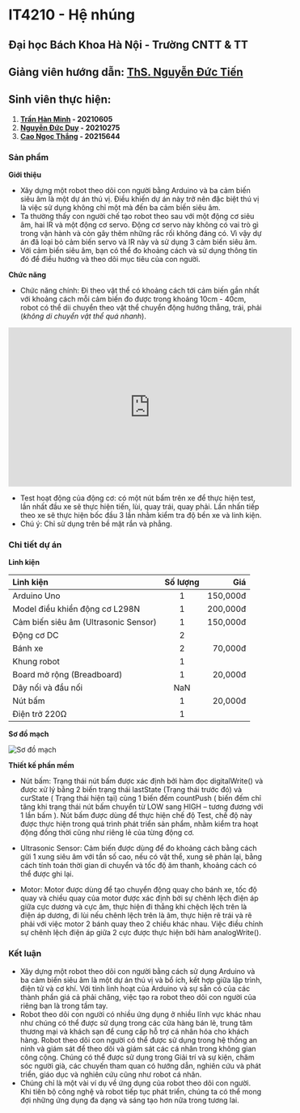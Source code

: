# IT4210 - Hệ nhúng

## Đại học Bách Khoa Hà Nội - Trường CNTT & TT
## Giảng viên hướng dẫn: [ThS. Nguyễn Đức Tiến](https://soict.hust.edu.vn/ths-nguyen-duc-tien.html)

## Sinh viên thực hiện:
1. **[Trần Hàn Minh](https://github.com/Hanminh) - 20210605**
2. **[Nguyễn Đức Duy](https://github.com/Dxy1307) - 20210275**
3. **[Cao Ngọc Thắng](example.com) - 20215644**

### Sản phẩm
**Giới thiệu** 
- Xây dựng một robot theo dõi con người bằng Arduino và ba cảm biến siêu âm là một dự án thú vị. Điều khiến dự án này trở nên đặc biệt thú vị là việc sử dụng không chỉ một mà đến ba cảm biến siêu âm. 
- Ta thường thấy con người chế tạo robot theo sau với một động cơ siêu âm, hai IR và một động cơ servo. Động cơ servo này không có vai trò gì trong vận hành và còn gây thêm những rắc rối không đáng có. Vì vậy dự án  đã loại bỏ cảm biến servo và IR này và sử dụng 3 cảm biến siêu âm. 
- Với cảm biến siêu âm, bạn có thể đo khoảng cách và sử dụng thông tin đó để điều hướng và theo dõi mục tiêu của con người.

**Chức năng**
- Chức năng chính: Đi theo vật thể có khoảng cách tới cảm biến gần nhất với khoảng cách mỗi cảm biến đo được trong khoảng 10cm - 40cm, robot có thể dii chuyển theo vật thể chuyển động hướng thẳng, trái, phải (*không di chuyển vật thể quá nhanh*).

<iframe width="560" height="315" src="https://www.youtube.com/embed/CPJYGL0XkC4&list=RDCPJYGL0XkC4" frameborder="0" allowfullscreen></iframe>

- Test hoạt động của động cơ: có một nút bấm trên xe để thực hiện test, lần nhất đầu xe sẽ thực hiện tiến, lùi, quay trái, quay phải. Lần nhấn tiếp theo xe sẽ thực hiện bốc đầu 3 lần nhằm kiểm tra độ bền xe và linh kiện.
- Chú ý: Chỉ sử dụng trên bề mặt rắn và phẳng.

### Chi tiết dự án

**Linh kiện**

|    Linh kiện     | Số lượng  | Giá       |
|:-----------------|:---------:|----------:|
| Arduino Uno      |    1      | 150,000đ  |
| Model điều khiển động cơ L298N       |    1      | 200,000đ  |
| Cảm biến siêu âm (Ultrasonic Sensor)       |    1      | 150,000đ  |
| Động cơ DC       |    2      |   |
| Bánh xe          |    2      | 70,000đ  |
| Khung robot      |    1      |   |
| Board mở rộng (Breadboard)       |    1      | 20,000đ  |
| Dây nối và đầu nối       |    NaN      |   |
| Nút bấm       |    1      | 20,000đ  |
| Điện trở 220Ω       |    1     |   |


**Sơ đồ mạch**

![Sơ đồ mạch](img/image.png)

**Thiết kế phần mềm**
- Nút bấm: Trạng thái nút bấm được xác định bởi hàm đọc digitalWrite() và được xử lý bằng 2 biến trạng thái lastState (Trạng thái trước đó) và curState ( Trạng thái hiện tại) cùng 1 biến đếm countPush ( biến đếm chỉ tăng khi trạng thái nút bấm chuyển từ LOW sang HIGH – tương đương với 1 lần bấm ). Nút bấm được dùng để thực hiện chế độ Test, chế độ này được thực hiện trong quá trình phát triển sản phẩm, nhằm kiểm tra hoạt động đồng thời cũng như riêng lẻ của từng động cơ.

- Ultrasonic Sensor: Cảm biến được dùng để đo khoảng cách bằng cách gửi 1 xung siêu âm với tần số cao, nếu có vật thể, xung sẽ phản lại, bằng cách tính toán thời gian di chuyển và tốc độ âm thanh, khoảng cách có thể được ghi lại.

- Motor: Motor được dùng để tạo chuyển động quay cho bánh xe, tốc độ quay và chiều quay của motor được xác định bởi sự chênh lệch điện áp giữa cực dương và cực âm, thực hiện đi thẳng khi chệch lệch trên là điện áp dương, đi lùi nếu chênh lệch trên là âm, thực hiện rẽ trái và rẽ phải với việc motor 2 bánh quay theo 2 chiều khác nhau. Việc điều chỉnh sự chênh lệch điện áp giữa 2 cực được thực hiện bởi hàm analogWrite().

### Kết luận
- Xây dựng một robot theo dõi con người bằng cách sử dụng Arduino và ba cảm biến siêu âm là một dự án thú vị và bổ ích, kết hợp giữa lập trình, điện tử và cơ khí. Với tính linh hoạt của Arduino và sự sẵn có của các thành phần giá cả phải chăng, việc tạo ra robot theo dõi con người của riêng bạn là trong tầm tay.
- Robot theo dõi con người có nhiều ứng dụng ở nhiều lĩnh vực khác nhau như chúng có thể được sử dụng trong các cửa hàng bán lẻ, trung tâm thương mại và khách sạn để cung cấp hỗ trợ cá nhân hóa cho khách hàng. Robot theo dõi con người có thể được sử dụng trong hệ thống an ninh và giám sát để theo dõi và giám sát các cá nhân trong không gian công cộng. Chúng có thể được sử dụng trong Giải trí và sự kiện, chăm sóc người già, các chuyến tham quan có hướng dẫn, nghiên cứu và phát triển, giáo dục và nghiên cứu cũng như robot cá nhân.
- Chúng chỉ là một vài ví dụ về ứng dụng của robot theo dõi con người. Khi tiến bộ công nghệ và robot tiếp tục phát triển, chúng ta có thể mong đợi những ứng dụng đa dạng và sáng tạo hơn nữa trong tương lai.
